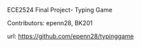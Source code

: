 ECE2524 Final Project- Typing Game

Contributors: epenn28, BK201

url: https://github.com/epenn28/typinggame

